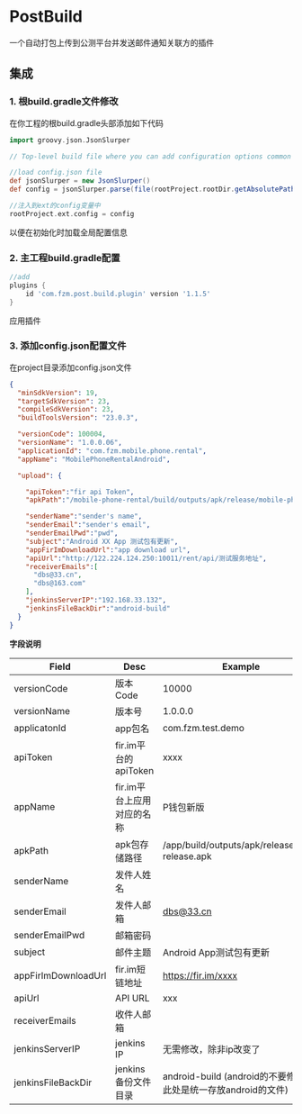 # PostBuild

一个自动打包上传到公测平台并发送邮件通知关联方的插件

## 集成

### 1. 根build.gradle文件修改

在你工程的根build.gradle头部添加如下代码

```groovy
import groovy.json.JsonSlurper

// Top-level build file where you can add configuration options common to all sub-projects/modules.

//load config.json file
def jsonSlurper = new JsonSlurper()
def config = jsonSlurper.parse(file(rootProject.rootDir.getAbsolutePath() + File.separator + 'config.json'))

//注入到ext的config变量中
rootProject.ext.config = config
```


以便在初始化时加载全局配置信息

### 2. 主工程build.gradle配置

```groovy
//add
plugins {
    id 'com.fzm.post.build.plugin' version '1.1.5'
}
```
应用插件

### 3. 添加config.json配置文件
在project目录添加config.json文件

```json
{
  "minSdkVersion": 19,
  "targetSdkVersion": 23,
  "compileSdkVersion": 23,
  "buildToolsVersion": "23.0.3",

  "versionCode": 100004,
  "versionName": "1.0.0.06",
  "applicationId": "com.fzm.mobile.phone.rental",
  "appName": "MobilePhoneRentalAndroid",

  "upload": {

    "apiToken":"fir api Token",
    "apkPath":"/mobile-phone-rental/build/outputs/apk/release/mobile-phone-rental-release.apk",

    "senderName":"sender's name",
    "senderEmail":"sender's email",
    "senderEmailPwd":"pwd",
    "subject":"Android XX App 测试包有更新",
    "appFirImDownloadUrl":"app download url",
    "apiUrl":"http://122.224.124.250:10011/rent/api/测试服务地址",
    "receiverEmails":[
      "dbs@33.cn",
      "dbs@163.com"
    ],
    "jenkinsServerIP":"192.168.33.132",
    "jenkinsFileBackDir":"android-build"
  }
}
```
**字段说明**

Field | Desc | Example
---|---|---
versionCode | 版本Code | 10000
versionName	|版本号|	1.0.0.0
applicatonId |	app包名	|com.fzm.test.demo
apiToken	|fir.im平台的apiToken	|xxxx
appName	|fir.im平台上应用对应的名称	|P钱包新版
apkPath	|apk包存储路径	|/app/build/outputs/apk/release/app-release.apk
senderName	|发件人姓名	|
senderEmail	|发件人邮箱	|dbs@33.cn
senderEmailPwd	|邮箱密码
subject	|邮件主题	|Android App测试包有更新
appFirImDownloadUrl	|fir.im短链地址	|https://fir.im/xxxx
apiUrl	|API URL	|xxx
receiverEmails	|收件人邮箱
jenkinsServerIP	|jenkins IP|	无需修改，除非ip改变了
jenkinsFileBackDir|	jenkins备份文件目录|	android-build (android的不要修改，此处是统一存放android的文件)

